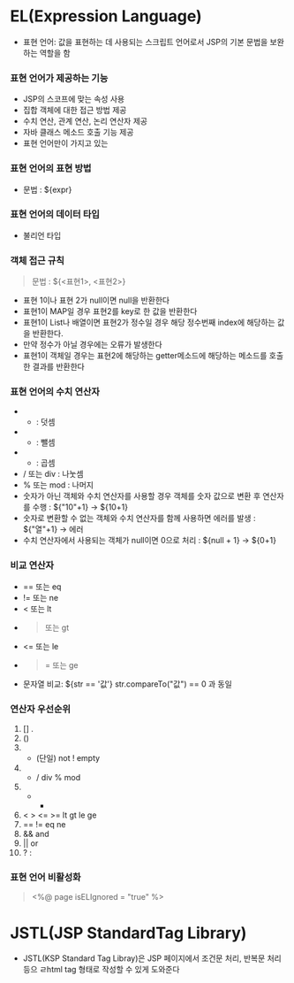 EL(Expression Language)
====

- 표현 언어: 값을 표현하는 데 사용되는 스크립트 언어로서 JSP의 기본 문법을 보완하는 역할을 함

### 표현 언어가 제공하는 기능
- JSP의 스코프에 맞는 속성 사용
- 집합 객체에 대한 접근 방법 제공
- 수치 연산, 관계 연산, 논리 연산자 제공
- 자바 클래스 메소드 호출 기능 제공
- 표현 언어만이 가지고 있는 

### 표현 언어의 표현 방법
- 문법 : ${expr}

### 표현 언어의 데이터 타입
- 불리언 타입

### 객체 접근 규칙
> 문법 : ${<표현1>, <표현2>}
- 표현 1이나 표현 2가 null이면 null을 반환한다
- 표현1이 MAP일 경우 표현2를 key로 한 값을 반환한다
- 표현1이 List나 배열이면 표현2가 정수일 경우 해당 정수번째 index에 해당하는 값을 반환한다.
- 만약 정수가 아닐 경우에는 오류가 발생한다
- 표현1이 객체일 경우는 표현2에 해당하는 getter메소드에 해당하는 메소드를 호출한 결과를 반환한다

### 표현 언어의 수치 연산자
- + : 덧셈
- - : 뺄셈
- * : 곱셈
- / 또는 div : 나눗셈
- % 또는 mod : 나머지
- 숫자가 아닌 객체와 수치 연산자를 사용할 경우 객체를 숫자 값으로 변환 후 연산자를 수행 : ${"10"+1} → ${10+1}
- 숫자로 변환할 수 없는 객체와 수치 연산자를 함께 사용하면 에러를 발생 : ${"열"+1} → 에러
- 수치 연산자에서 사용되는 객체가 null이면 0으로 처리 : ${null + 1} → ${0+1}

### 비교 연산자
- == 또는 eq
- != 또는 ne
- < 또는 lt
- > 또는 gt
- <= 또는 le
- >= 또는 ge
- 문자열 비교: ${str == '값'}  str.compareTo("값") == 0 과 동일

### 연산자 우선순위
1. [] .
2. ()
3. - (단일) not ! empty
4. * / div % mod
5. + -
6. < > <= >= lt gt le ge
7. == != eq ne
8. && and
9. || or
10. ? :

### 표현 언어 비활성화
> <%@ page isELIgnored = "true" %>

JSTL(JSP StandardTag Library)
=========
- JSTL(KSP Standard Tag Libray)은 JSP 페이지에서 조건문 처리, 반복문 처리 등으 ㄹhtml tag 형태로 작성할 수 있게 도와준다
